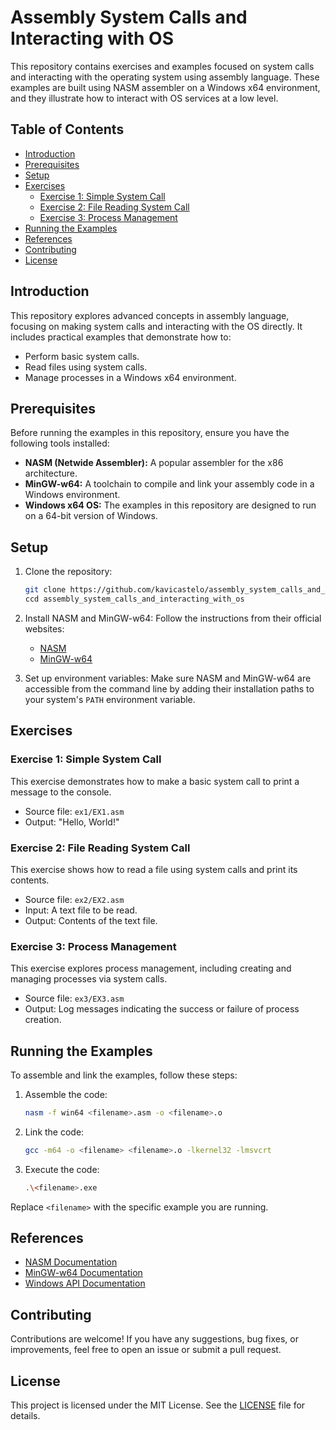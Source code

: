 # Assembly System Calls and Interacting with OS

This repository contains exercises and examples focused on system calls and interacting with the operating system using
assembly language. These examples are built using NASM assembler on a Windows x64 environment, and they illustrate how
to interact with OS services at a low level.

## Table of Contents

- [Introduction](#introduction)
- [Prerequisites](#prerequisites)
- [Setup](#setup)
- [Exercises](#exercises)
    - [Exercise 1: Simple System Call](#exercise-1-simple-system-call)
    - [Exercise 2: File Reading System Call](#exercise-2-file-reading-system-call)
    - [Exercise 3: Process Management](#exercise-3-process-management)
- [Running the Examples](#running-the-examples)
- [References](#references)
- [Contributing](#contributing)
- [License](#license)

## Introduction

This repository explores advanced concepts in assembly language, focusing on making system calls and interacting with
the OS directly. It includes practical examples that demonstrate how to:

- Perform basic system calls.
- Read files using system calls.
- Manage processes in a Windows x64 environment.

## Prerequisites

Before running the examples in this repository, ensure you have the following tools installed:

- **NASM (Netwide Assembler):** A popular assembler for the x86 architecture.
- **MinGW-w64:** A toolchain to compile and link your assembly code in a Windows environment.
- **Windows x64 OS:** The examples in this repository are designed to run on a 64-bit version of Windows.

## Setup

1. Clone the repository:
    ```bash
   git clone https://github.com/kavicastelo/assembly_system_calls_and_interacting_with_os.git
   ccd assembly_system_calls_and_interacting_with_os
    ```
2. Install NASM and MinGW-w64:
   Follow the instructions from their official websites:
    - [NASM](https://nasm.us)
    - [MinGW-w64](https://sourceforge.net/projects/mingw-w64/)

3. Set up environment variables:
   Make sure NASM and MinGW-w64 are accessible from the command line by adding their installation paths to your
   system's `PATH` environment variable.

## Exercises

### Exercise 1: Simple System Call

This exercise demonstrates how to make a basic system call to print a message to the console.

- Source file: `ex1/EX1.asm`
- Output: "Hello, World!"

### Exercise 2: File Reading System Call

This exercise shows how to read a file using system calls and print its contents.

- Source file: `ex2/EX2.asm`
- Input: A text file to be read.
- Output: Contents of the text file.

### Exercise 3: Process Management

This exercise explores process management, including creating and managing processes via system calls.

- Source file: `ex3/EX3.asm`
- Output: Log messages indicating the success or failure of process creation.

## Running the Examples

To assemble and link the examples, follow these steps:

1. Assemble the code:
    ```bash
   nasm -f win64 <filename>.asm -o <filename>.o
    ```
2. Link the code:
    ```bash
   gcc -m64 -o <filename> <filename>.o -lkernel32 -lmsvcrt
    ```
3. Execute the code:
    ```bash
   .\<filename>.exe
    ```

Replace `<filename>` with the specific example you are running.

## References

- [NASM Documentation](https://nasm.us)
- [MinGW-w64 Documentation](https://sourceforge.net/projects/mingw-w64/)
- [Windows API Documentation](https://docs.microsoft.com/en-us/windows/win32/api/)

## Contributing

Contributions are welcome! If you have any suggestions, bug fixes, or improvements, feel free to open an issue or submit
a pull request.

## License

This project is licensed under the MIT License. See the [LICENSE](LICENSE) file for details.
